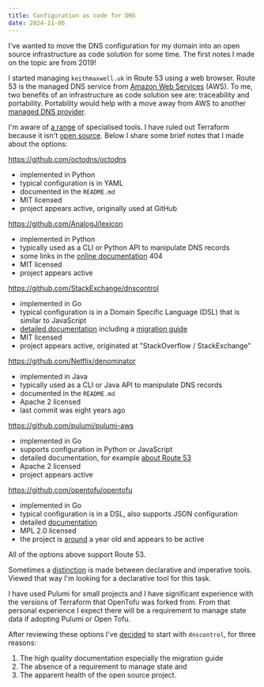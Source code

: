 ```yaml
---
title: Configuration as code for DNS
date: 2024-11-06
---
```


I've wanted to move the DNS configuration for my domain into an open source
infrastructure as code solution for some time. The first notes I made on the
topic are from 2019!

I started managing `keithmaxwell.uk` in Route 53 using a web browser. Route 53
is the managed DNS service from [Amazon Web Services] (AWS). To me, two benefits
of an infrastructure as code solution see are: traceability and portability.
Portability would help with a move away from AWS to another [managed DNS
provider].

[managed DNS provider]:
  https://en.wikipedia.org/wiki/List_of_managed_DNS_providers
[Amazon Web Services]: https://aws.amazon.com/

I'm aware of [a range] of specialised tools. I have ruled out Terraform because
it isn't [open source]. Below I share some brief notes that I made about the
options:

[open source]: https://opensource.org/osd

<https://github.com/octodns/octodns>

- implemented in Python
- typical configuration is in YAML
- documented in the `README.md`
- MIT licensed
- project appears active, originally used at GitHub

<https://github.com/AnalogJ/lexicon>

- implemented in Python
- typically used as a CLI or Python API to manipulate DNS records
- some links in the [online documentation] 404
- MIT licensed
- project appears active

<https://github.com/StackExchange/dnscontrol>

- implemented in Go
- typical configuration is in a Domain Specific Language (DSL) that is similar
  to JavaScript
- [detailed documentation] including a [migration guide]
- MIT licensed
- project appears active, originated at "StackOverflow / StackExchange"

[detailed documentation]:
  https://docs.dnscontrol.org/getting-started/getting-started

<https://github.com/Netflix/denominator>

- implemented in Java
- typically used as a CLI or Java API to manipulate DNS records
- documented in the `README.md`
- Apache 2 licensed
- last commit was eight years ago

<https://github.com/pulumi/pulumi-aws>

- implemented in Go
- supports configuration in Python or JavaScript
- detailed documentation, for example [about Route 53]
- Apache 2 licensed
- project appears active

[about Route 53]: https://www.pulumi.com/registry/packages/aws/api-docs/route53/

<https://github.com/opentofu/opentofu>

- implemented in Go
- typical configuration is in a DSL, also supports JSON configuration
- detailed [documentation]
- MPL 2.0 licensed
- the project is [around] a year old and appears to be active

[around]: https://www.theregister.com/2023/09/20/terraform_fork_opentf_opentofu/
[documentation]: https://opentofu.org/docs/

All of the options above support Route 53.

Sometimes a [distinction] is made between declarative and imperative tools.
Viewed that way I'm looking for a declarative tool for this task.

I have used Pulumi for small projects and I have significant experience with the
versions of Terraform that OpenTofu was forked from. From that personal
experience I expect there will be a requirement to manage state data if adopting
Pulumi or Open Tofu.

After reviewing these options I've [decided] to start with `dnscontrol`, for
three reasons:

1. The high quality documentation especially the migration guide
2. The absence of a requirement to manage state and
3. The apparent health of the open source project.

[decided]: https://github.com/maxwell-k/dotfiles/pull/121
[migration guide]: https://docs.dnscontrol.org/getting-started/migrating
[online documentation]: https://dns-lexicon.readthedocs.io/en/latest/
[distinction]: https://news.ycombinator.com/item?id=36675564
[a range]: https://github.com/AcalephStorage/awesome-devops/issues/8

<!--
Copyright 2024 Keith Maxwell
SPDX-License-Identifier: CC-BY-SA-4.0
-->
